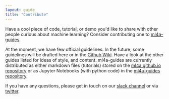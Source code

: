```yaml
---
layout: guide
title: "Contribute"
---
```


Have a cool piece of code, tutorial, or demo you'd like to share with other people curious about machine learning? Consider contributing one to [ml4a-guides](https://ml4a.github.io/guides/). 

At the moment, we have few official guidelines. In the future, some guidelines will be drafted here or in the [Github Wiki](https://github.com/ml4a/ml4a-guides/wiki). Have a look at the other guides listed for ideas of style, and content. ml4a-guides are currently distributed as either markdown files (tutorials) stored on the [ml4a.github.io repository](https://github.com/ml4a/ml4a.github.io/blob/master/_guides) or as Jupyter Notebooks (with python code) in the [ml4a-guides repository](https://github.com/ml4a/ml4a-guides).

If you have any questions, please get in touch on our [slack channel](https://join.slack.com/t/ml-4a/shared_invite/enQtMjcxMjUwNDQ0NDAzLWVmMTFmMTc3ZDJlYTExNGE1ZmQ4NTk1NGJhZWI3ODJmYWI2ZjgxYmQ3NWMzOWU3NTE3ZDYxOTBkMDg5Nzg5M2I) or via [twitter](https://twitter.com/ml4a_).